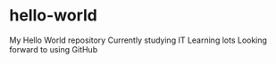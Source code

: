# hello-world
My Hello World repository
Currently studying IT 
Learning lots
Looking forward to using GitHub
